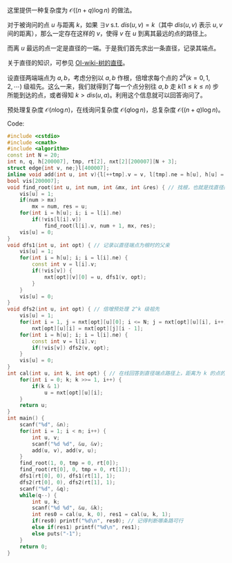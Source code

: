 这里提供一种复杂度为 $\mathcal O((n+q)\log n)$ 的做法。

对于被询问的点 $u$ 与距离 $k$，如果 $\exists v\text{ s.t. }dis(u,v)=k$（其中 $dis(u,v)$ 表示 $u,v$ 间的距离），那么一定存在这样的 $v$，使得 $v$ 在 $u$ 到离其最远的点的路径上。

而离 $u$ 最远的点一定是直径的一端。于是我们首先求出一条直径，记录其端点。

关于直径的知识，可参见 [OI-wiki-树的直径](http://oi-wiki.com/graph/tree-diameter/)。
 
设直径两端端点为 $a,b$，考虑分别以 $a,b$ 作根，倍增求每个点的 $2^k(k=0,1,2,\cdots)$ 级祖先。这么一来，我们就得到了每一个点分别往 $a,b$ 走 $k(1\leq k\leq n)$ 步所能到达的点，或者得知 $k>dis(u,a)$。利用这个信息就可以回答询问了。

预处理复杂度 $\mathcal O(n\log n)$，在线询问复杂度 $\mathcal O(q\log n)$，总复杂度 $\mathcal O((n+q)\log n)$。

Code:

```cpp
#include <cstdio>
#include <cmath>
#include <algorithm>
const int N = 20;
int n, q, h[200007], tmp, rt[2], nxt[2][200007][N + 3];
struct edge{int v, ne;}l[400007];
inline void add(int u, int v){l[++tmp].v = v, l[tmp].ne = h[u], h[u] = tmp;}
bool vis[200007];
void find_root(int u, int num, int &mx, int &res) { // 找根，也就是找直径的端点
	vis[u] = 1;
	if(num > mx)
		mx = num, res = u;
	for(int i = h[u]; i; i = l[i].ne)
		if(!vis[l[i].v])
			find_root(l[i].v, num + 1, mx, res);
	vis[u] = 0;
}
void dfs1(int u, int opt) { // 记录以直径端点为根时的父亲
	vis[u] = 1;
	for(int i = h[u]; i; i = l[i].ne) {
		const int v = l[i].v;
		if(!vis[v]) {
			nxt[opt][v][0] = u, dfs1(v, opt);
		}
	}
	vis[u] = 0;
}
void dfs2(int u, int opt) { // 倍增预处理 2^k 级祖先
	vis[u] = 1;
	for(int i = 1, j = nxt[opt][u][0]; i <= N; j = nxt[opt][u][i], i++)
		nxt[opt][u][i] = nxt[opt][j][i - 1];
	for(int i = h[u]; i; i = l[i].ne) {
		const int v = l[i].v;
		if(!vis[v]) dfs2(v, opt);
	}
	vis[u] = 0;
}
int cal(int u, int k, int opt) { // 在线回答到直径端点路径上，距离为 k 的点的编号
	for(int i = 0; k; k >>= 1, i++) {
		if(k & 1)
			u = nxt[opt][u][i];
	}
	return u;
}
int main() {
	scanf("%d", &n);
	for(int i = 1; i < n; i++) {
		int u, v;
		scanf("%d %d", &u, &v);
		add(u, v), add(v, u);
	}
	find_root(1, 0, tmp = 0, rt[0]);
	find_root(rt[0], 0, tmp = 0, rt[1]);
	dfs1(rt[0], 0), dfs1(rt[1], 1);
	dfs2(rt[0], 0), dfs2(rt[1], 1);
	scanf("%d", &q);
	while(q--) {
		int u, k;
		scanf("%d %d", &u, &k);
		int res0 = cal(u, k, 0), res1 = cal(u, k, 1);
		if(res0) printf("%d\n", res0); // 记得判断哪条路可行
		else if(res1) printf("%d\n", res1);
		else puts("-1");
	}
	return 0;
}
```